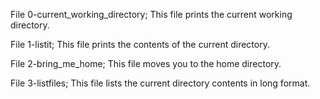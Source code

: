 File 0-current_working_directory;
     This file prints the current working directory.

File 1-listit;
     This file prints the contents of the current directory.

File 2-bring_me_home;
     This file moves you to the home directory.

File 3-listfiles;
     This file lists the current directory contents in long format.

